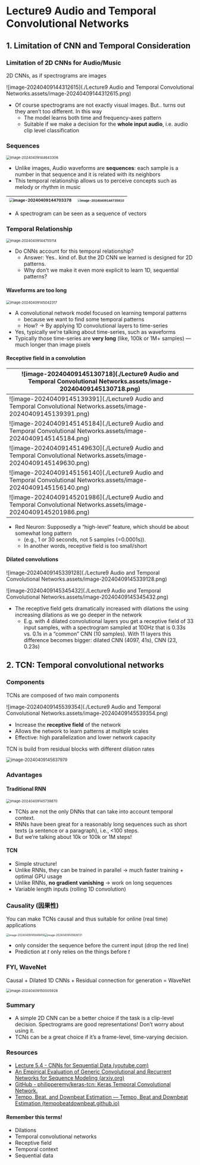# Lecture9 Audio and Temporal Convolutional Networks

## 1. Limitation of CNN and Temporal Consideration

### Limitation of 2D CNNs for Audio/Music

2D CNNs, as if spectrograms are images

![image-20240409144312615](./Lecture9 Audio and Temporal Convolutional Networks.assets/image-20240409144312615.png)

- Of course spectrograms are not exactly visual images. But.. turns out they aren’t too different. In this way
    - The model learns both time and frequency-axes pattern
    - Suitable if we make a decision for the **whole input audio**, i.e. audio clip level classification

### Sequences

<img src="./Lecture9 Audio and Temporal Convolutional Networks.assets/image-20240409144643306.png" alt="image-20240409144643306" style="zoom:67%;" />

- Unlike images, Audio waveforms are **sequences**: each sample is a number in that sequence and it is related with its neighbors
- This temporal relationship allows us to perceive concepts such as melody or  rhythm in music

| <img src="./Lecture9 Audio and Temporal Convolutional Networks.assets/image-20240409144703378.png" alt="image-20240409144703378" style="zoom:67%;" /> | <img src="./Lecture9 Audio and Temporal Convolutional Networks.assets/image-20240409144735810.png" alt="image-20240409144735810" style="zoom:50%;" /> |
| ------------------------------------------------------------ | ------------------------------------------------------------ |

- A spectrogram can be seen as a sequence of vectors

### Temporal Relationship

<img src="./Lecture9 Audio and Temporal Convolutional Networks.assets/image-20240409144755114.png" alt="image-20240409144755114" style="zoom:67%;" />

- Do CNNs account for this temporal relationship?
    - Answer: Yes.. kind of. But the 2D CNN we learned is designed for 2D patterns.
    - Why don’t we make it even more explicit to learn 1D, sequential patterns?

#### Waveforms are too long

<img src="./Lecture9 Audio and Temporal Convolutional Networks.assets/image-20240409145042317.png" alt="image-20240409145042317" style="zoom:67%;" />

- A convolutional network model focused on learning temporal patterns
    - because we want to find some temporal patterns
    - How? → By applying 1D convolutional layers to time-series
- Yes, typically we’re talking about time-series, such as waveforms
- Typically those time-series are **very long** (like, 100k or 1M+ samples) — much longer than image pixels

#### Receptive field in a convolution

| ![image-20240409145130718](./Lecture9 Audio and Temporal Convolutional Networks.assets/image-20240409145130718.png) |
| ------------------------------------------------------------ |
| ![image-20240409145139391](./Lecture9 Audio and Temporal Convolutional Networks.assets/image-20240409145139391.png) |
| ![image-20240409145145184](./Lecture9 Audio and Temporal Convolutional Networks.assets/image-20240409145145184.png) |
| ![image-20240409145149630](./Lecture9 Audio and Temporal Convolutional Networks.assets/image-20240409145149630.png) |
| ![image-20240409145156140](./Lecture9 Audio and Temporal Convolutional Networks.assets/image-20240409145156140.png) |
| ![image-20240409145201986](./Lecture9 Audio and Temporal Convolutional Networks.assets/image-20240409145201986.png) |

- Red Neuron: Supposedly a “high-level” feature, which should be about somewhat long pattern
    - (e.g., 1 or 30 seconds, not 5 samples (=0.0001s)).
    - In another words, receptive field is too small/short

#### Dilated convolutions

![image-20240409145339128](./Lecture9 Audio and Temporal Convolutional Networks.assets/image-20240409145339128.png)

![image-20240409145345432](./Lecture9 Audio and Temporal Convolutional Networks.assets/image-20240409145345432.png)

- The receptive field gets dramatically increased with dilations the using increasing  dilations as we go deeper in the network
    - E.g. with 4 dilated convolutional layers you get a receptive field of 33 input samples, with a  spectrogram sampled at 100Hz that is 0.33s vs. 0.1s in a “common” CNN (10 samples). With  11 layers this difference becomes bigger: dilated CNN (4097, 41s), CNN (23, 0.23s)

## 2. TCN: Temporal convolutional networks

### Components

TCNs are composed of two main components

![image-20240409145539354](./Lecture9 Audio and Temporal Convolutional Networks.assets/image-20240409145539354.png)

- Increase the **receptive field** of the network
- Allows the network to learn patterns at multiple scales
- Effective: high parallelization and lower network capacity

TCN is build from residual blocks with different dilation rates

<img src="./Lecture9 Audio and Temporal Convolutional Networks.assets/image-20240409145637979.png" alt="image-20240409145637979" style="zoom:80%;" />

### Advantages

#### Traditional RNN

<img src="./Lecture9 Audio and Temporal Convolutional Networks.assets/image-20240409145739870.png" alt="image-20240409145739870" style="zoom:67%;" />

- TCNs are not the only DNNs that can take into account temporal context.
- RNNs have been great for a reasonably long sequences such as short texts (a sentence or a  paragraph), i.e., <100 steps.
- But we’re talking about 10k or 100k or 1M steps!

#### TCN

- Simple structure!
- Unlike RNNs, they can be trained in parallel → much faster training + optimal GPU usage
- Unlike RNNs, **no gradient vanishing** → work on long sequences
- Variable length inputs (rolling 1D convolution)

### Causality (因果性)

You can make TCNs causal and thus suitable for online (real time) applications

<img src="./Lecture9 Audio and Temporal Convolutional Networks.assets/image-20240409145849414.png" alt="image-20240409145849414" style="zoom:50%;" /><img src="./Lecture9 Audio and Temporal Convolutional Networks.assets/image-20240409145926131.png" alt="image-20240409145926131" style="zoom:50%;" />

- only consider the sequence before the current input (drop the red line)
- Prediction at $t$ only relies on the things before $t$ 

### FYI, WaveNet

Causal + Dilated 1D CNNs + Residual connection for generation = WaveNet

<img src="./Lecture9 Audio and Temporal Convolutional Networks.assets/image-20240409150005928.png" alt="image-20240409150005928" style="zoom: 67%;" />

### Summary

- A simple 2D CNN can be a better choice if the task is a clip-level decision. Spectrograms are good representations! Don’t worry about using it.
- TCNs can be a great choice if it’s a frame-level, time-varying decision.

### Resources

- [Lecture 5.4 - CNNs for Sequential Data (youtube.com)](https://www.youtube.com/watch?v=rT77lBfAZm4)
- [An Empirical Evaluation of Generic Convolutional and Recurrent Networks for Sequence Modeling (arxiv.org)](https://arxiv.org/pdf/1803.01271.pdf)
- [GitHub - philipperemy/keras-tcn: Keras Temporal Convolutional Network.](https://github.com/philipperemy/keras-tcn)
- [Tempo, Beat, and Downbeat Estimation — Tempo, Beat and Downbeat Estimation (tempobeatdownbeat.github.io)](https://tempobeatdownbeat.github.io/tutorial/intro.html)

#### Remember this terms!

- Dilations
- Temporal convolutional networks
- Receptive field
- Temporal context
- Sequential data


